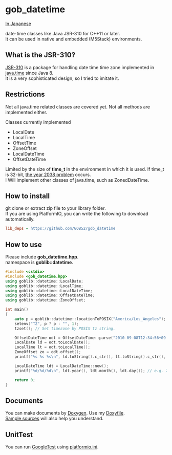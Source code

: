 # gob_datetime
[In Japanese](README.md)  

date-time classes like Java JSR-310 for C++11 or later.  
It can be used in native and embedded (M5Stack) environments.


## What is the JSR-310?
[JSR-310](https://jcp.org/en/jsr/detail?id=310) is a package for handling date time time zone implemented in [java.time](https://docs.oracle.com/en/java/javase/19/docs/api/java.base/java/time/package-summary.html) since Java 8.  
It is a very sophisticated design, so I tried to imitate it.

## Restrictions
Not all java.time related classes are covered yet. Not all methods are implemented either.

Classes currently implemented
- LocalDate
- LocalTime
- OffsetTime
- ZoneOffset
- LocalDateTime
- OffsetDateTime

Limited by the size of **time_t** in the environment in which it is used. If time_t is 32-bit, [the year 2038 problem](https://en.wikipedia.org/wiki/Year_2038_problem) occurs.  
I Will implement other classes of java.time, such as ZonedDateTime.

## How to install
git clone or extract zip file to your library folder.  
If you are using PlatformIO, you can write the following to download automatically.

```ini
lib_deps = https://github.com/GOB52/gob_datetime
```

## How to use
Please include **gob_datetime.hpp**.  
namespace is **goblib::datetime**.

```cpp
#include <cstdio>
#include <gob_datetime.hpp>
using goblib::datetime::LocalDate;
using goblib::datetime::LocalTime;
using goblib::datetime::LocalDateTime;
using goblib::datetime::OffsetDateTime;
using goblib::datetime::ZoneOffset;

int main()
{
	auto p = goblib::datetime::locationToPOSIX("America/Los_Angeles"); // => "PST8PDT,M3.2.0,M11.1.0"
	setenv("TZ", p ? p : "", 1);
	tzset(); // Set timezone by POSIX tz string.

	OffsetDateTime odt = OffsetDateTime::parse("2010-09-08T12:34:56+09:00");
	LocalDate ld = odt.toLocalDate();
	LocalTime lt = odt.toLocalTime();
	ZoneOffset zo = odt.offset();
	printf("%s %s %s\n", ld.toString().c_str(), lt.toString().c_str(), zo.toString().c_str()); // 2010-09-08 12:34:56 +09:00

	LocalDateTime ldt = LocalDateTime::now();
	printf("%d/%d/%d\n", ldt.year(), ldt.month(), ldt.day()); // e.g. 2022/12/12

	return 0;
}
```

## Documents
You can make documents by [Doxygen](https://www.doxygen.nl/index.html). Use my [Doxyfile](doc/Doxyfile).  
[Sample sources](examples) will also help you understand.


## UnitTest
You can run [GoogleTest](https://google.github.io/googletest/) using [platformio.ini](platformio.ini).

